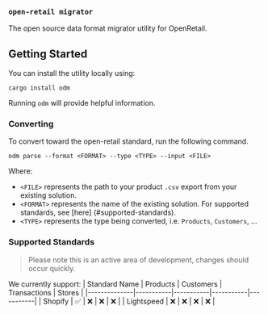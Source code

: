 ### `open-retail migrator`

The open source data format migrator utility for OpenRetail.

## Getting Started
You can install the utility locally using:

```
cargo install odm
``` 

Running `odm` will provide helpful information.

### Converting

To convert toward the open-retail standard, run the following command. 

```
odm parse --format <FORMAT> --type <TYPE> --input <FILE>

```
Where:
-  `<FILE>` represents the path to your product `.csv` export from your existing solution.
- `<FORMAT>` represents the name of the existing solution. For supported standards, see [here]
(#supported-standards).
- `<TYPE>` represents the type being converted, i.e. `Products`, `Customers`, ...


### Supported Standards
> Please note this is an active area of development, changes should occur quickly.

We currently support:
| Standard Name | Products | Customers | Transactions | Stores |
|--------------|-----------|-----------|-----------|-----------|
| Shopify  | ✅ | ❌ | ❌ | ❌ |
| Lightspeed  | ❌ | ❌ | ❌ | ❌ |